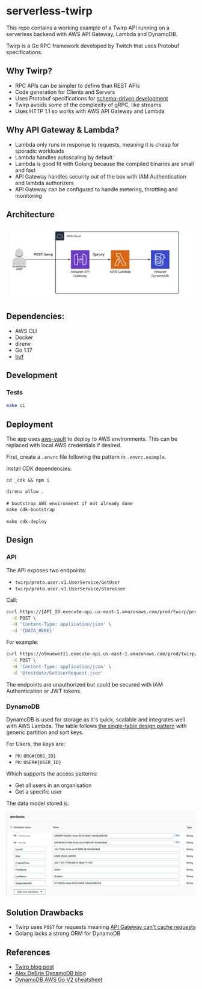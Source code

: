 # serverless-twirp

This repo contains a working example of a  Twirp API running on a serverless backend with AWS API Gateway, Lambda and DynamoDB.

Twirp is a Go RPC framework developed by Twitch that uses Protobuf specifications.

## Why Twirp?

- RPC APIs can be simpler to define than REST APIs
- Code generation for Clients and Servers
- Uses Protobuf specifications for [schema-driven development](https://99designs.com/blog/engineering/schema-driven-development/)
- Twirp avoids some of the complexity of gRPC, like streams
- Uses HTTP 1.1 so works with AWS API Gateway and Lambda

## Why API Gateway & Lambda?

- Lambda only runs in response to requests, meaning it is cheap for sporadic workloads
- Lambda handles autoscaling by default
- Lambda is good fit with Golang because the compiled binaries are small and fast
- API Gateway handles security out of the box with IAM Authentication and lambda authorizers
- API Gateway can be configured to handle metering, throttling and monitoring

## Architecture

![AWS Architecture](docs/images/ServerlessTwirp.png)

## Dependencies:
- AWS CLI
- Docker
- direnv
- Go 1.17
- [buf](https://docs.buf.build/installation/)

## Development

### Tests

```bash
make ci
```

## Deployment

The app uses [aws-vault](https://github.com/99designs/aws-vault) to deploy to AWS environments. This can be replaced with local AWS credentials if desired.

First, create a `.envrc` file following the pattern in `.envrc.example`.

Install CDK dependencies:
```
cd _cdk && npm i
```

```
direnv allow .

# bootstrap AWS environment if not already done
make cdk-bootstrap

make cdk-deploy
```

## Design

### API

The API exposes two endpoints:
- `twirp/proto.user.v1.UserService/GetUser`
- `twirp/proto.user.v1.UserService/StoreUser`

Call:

```bash
curl https://{API_ID.execute-api.us-east-1.amazonaws.com/prod/twirp/proto.user.v1.UserService/GetUser \
  -X POST \
  -H 'Content-Type: application/json' \
  -d '{DATA_HERE}'
```

For example:

```bash
curl https://o9muewet11.execute-api.us-east-1.amazonaws.com/prod/twirp/proto.user.v1.UserService/GetUser \
  -X POST \
  -H 'Content-Type: application/json' \
  -d '@testdata/GetUserRequest.json'
```

The endpoints are unauthorized but could be secured with IAM Authentication or JWT tokens.

### DynamoDB

DynamoDB is used for storage as it's quick, scalable and integrates well with AWS Lambda. The table follows [the single-table design pattern](https://www.alexdebrie.com/posts/dynamodb-single-table/) with generic partition and sort keys.

For Users, the keys are:
- `PK`: `ORG#{ORG_ID}`
- `PK`: `USER#{USER_ID}`

Which supports the access patterns:
- Get all users in an organisation
- Get a specific user

The data model stored is:

![DynamoDB Attributes](docs/images/dynamodb_attributes.png)

## Solution Drawbacks

- Twirp uses `POST` for requests meaning [API Gateway can't cache requests](https://docs.aws.amazon.com/apigateway/latest/developerguide/api-gateway-caching.html)
- Golang lacks a strong ORM for DynamoDB

## References

- [Twirp blog post](https://blog.twitch.tv/en/2018/01/16/twirp-a-sweet-new-rpc-framework-for-go-5f2febbf35f/)
- [Alex DeBrie DynamoDB blog](https://www.alexdebrie.com/posts/dynamodb-no-bad-queries/)
- [DynamoDB AWS Go V2 cheatsheet](https://dynobase.dev/dynamodb-golang-query-examples/)
